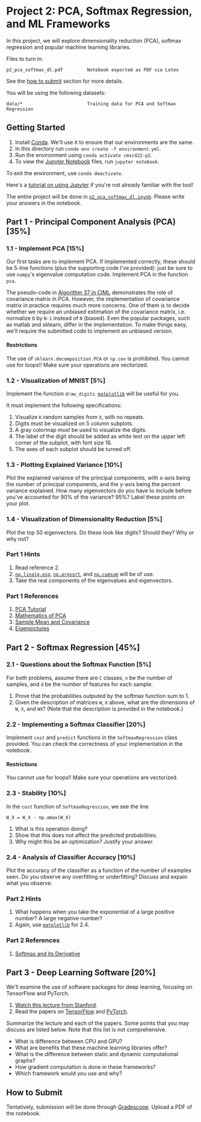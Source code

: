 # Project 2: PCA, Softmax Regression, and ML Frameworks

In this project, we will explore dimensionality reduction (PCA), softmax regression and popular machine learning libraries. 

Files to turn in:

```
p2_pca_softmax_dl.pdf         Notebook exported as PDF via Latex
```

See the [how to submit](#how-to-submit) section for more details.

You will be using the following datasets:

```
data/*                        Training data for PCA and Softmax Regression
```

## Getting Started

1. Install [Conda](https://docs.anaconda.com/anaconda/install/). We'll use it to ensure that our environments are the same.
2. In this directory run `conda env create -f environment.yml`.
3. Run the environment using `conda activate cmsc422-p2`.
4. To view the [Jupyter Notebook](https://jupyter.org) files, run `jupyter notebook`.

To exit the environment, use `conda deactivate`.

Here's a [tutorial on using Jupyter](https://www.youtube.com/watch?v=HW29067qVWk) if you're not already familiar with the tool!

The entire project will be done in [`p2_pca_softmax_dl.ipynb`](p2_pca_softmax_dl.ipynb). Please write your answers in the notebook.

## Part 1 - Principal Component Analysis (PCA) [35%]

### 1.1 - Implement PCA [15%]

Our first tasks are to implement PCA. If implemented correctly, these should be 5-line functions (plus the supporting code I've provided): just be sure to use `numpy`'s eigenvalue computation code. Implement PCA in the function `pca`.

The pseudo-code in [Algorithm 37 in CIML](http://ciml.info/dl/v0_99/ciml-v0_99-ch15.pdf) demonstrates the role of covariance matrix in PCA. However, the implementation of covariance matrix in practice requires much more concerns. One of them is to decide whether we require an unbiased estimation of the covariance matrix, i.e. normalize `D` by `N-1` instead of `N` (biased). Even the popular packages, such as matlab and sklearn, differ in the implementation. To make things easy, we'll require the submitted code to implement an unbiased version.

#### Restrictions

The use of `sklearn.decomposition.PCA` or `np.cov` is prohibited. You cannot use for loops!! Make sure your operations are vectorized.

### 1.2 - Visualization of MNIST [5%]

Implement the function `draw_digits`.
[`matplotlib`](https://matplotlib.org/) will be useful for you.

It must implement the following specifications:

1. Visualize `K` random samples from `X`, with no repeats.
2. Digits must be visualized on 5 column subplots.
3. A gray colormap must be used to visualize the digits.
4. The label of the digit should be added as white text on the upper left corner of the subplot, with font size 16.
5. The axes of each subplot should be turned off.

### 1.3 - Plotting Explained Variance [10%]

Plot the explained variance of the principal components, with x-axis being the number of principal components, and the y-axis being the percent variance explained. How many eigenvectors do you have to include before you've accounted for 90% of the variance?
95%? Label these points on your plot.

### 1.4 - Visualization of Dimensionality Reduction [5%]

Plot the top 50 eigenvectors. Do these look like digits? Should they? Why or why not?

### Part 1 Hints

1. Read reference 2.
2. [`np.linalg.eig`](https://docs.scipy.org/doc/numpy/reference/generated/numpy.linalg.eig.html), [`np.argsort`](https://docs.scipy.org/doc/numpy/reference/generated/numpy.argsort.html), and [`np.cumsum`](https://docs.scipy.org/doc/numpy-1.14.0/reference/generated/numpy.cumsum.html) will be of use.
3. Take the real components of the eigenvalues and eigenvectors.

### Part 1 References

1. [PCA Tutorial](http://www.cs.otago.ac.nz/cosc453/student_tutorials/principal_components.pdf)
2. [Mathematics of PCA](https://www.stat.cmu.edu/~cshalizi/uADA/16/lectures/17.pdf)
3. [Sample Mean and Covariance](https://en.wikipedia.org/wiki/Sample_mean_and_covariance)
4. [Eigenpictures](http://engr.case.edu/merat_francis/EECS%20490%20F04/References/Face%20Recognition/LD%20Face%20analysis.pdf)

## Part 2 - Softmax Regression [45%]

### 2.1 - Questions about the Softmax Function [5%]

For both problems, assume there are `C` classes, `n` be the number of samples, and `d` be the number of features for each sample.

1. Prove that the probabilities outputed by the softmax function sum to 1.
2. Given the description of matrices `W`, `X` above, what are the dimensions of `W`, `X`, and `WX`? (Note that the description is provided in the notebook.)

### 2.2 - Implementing a Softmax Classifier [20%]

Implement `cost` and `predict` functions in the `SoftmaxRegression` class provided.
You can check the correctness of your implementation in the notebook.

#### Restrictions

You cannot use for loops!! Make sure your operations are vectorized.

### 2.3 - Stability [10%]

In the `cost` function of `SoftmaxRegression`, we see the line

```python3
W_X = W_X - np.amax(W_X)
```

1. What is this operation doing?
2. Show that this does not affect the predicted probabilities.
3. Why might this be an optimization? Justify your answer.

### 2.4 - Analysis of Classifier Accuracy [10%]

Plot the accuracy of the classifier as a function of the number of examples seen.
Do you observe any overfitting or underfitting? Discuss and expain what you observe.

### Part 2 Hints

1. What happens when you take the exponential of a large positive number? A large negative number?
2. Again, use [`matplotlib`](https://matplotlib.org/) for 2.4.

### Part 2 References

1. [Softmax and its Derivative](https://eli.thegreenplace.net/2016/the-softmax-function-and-its-derivative/)

## Part 3 - Deep Learning Software [20%]

We'll examine the use of software packages for deep learning, focusing on TensorFlow and PyTorch.

1. [Watch this lecture from Stanford](https://www.youtube.com/watch?v=6SlgtELqOWc).
2. Read the papers on [TensorFlow](http://download.tensorflow.org/paper/whitepaper2015.pdf) and [PyTorch](https://openreview.net/pdf?id=BJJsrmfCZ).

Summarize the lecture and each of the papers. Some points that you may discuss are listed below. Note that this list is not comprehensive.

- What is difference between CPU and GPU?
- What are benefits that these machine learning libraries offer?
- What is the difference between static and dynamic computational graphs?
- How gradient computation is done in these frameworks?
- Which framework would you use and why?

## How to Submit

Tentatively, submission will be done through [Gradescope](http://gradescope.com). Upload a PDF of the notebook. 
